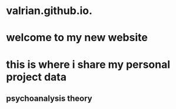 # valrian.github.io.
<h1>welcome to my new website<h1>
<p1>this is where i share my personal project data </p1>
  <h2>psychoanalysis theory</h2>
  <img src=![20241203_224418](https://github.com/user-attachments/assets/4845576f-7c16-4589-8788-3f4635a54966)
 alt="my photo"width="300'>
  
achiebaibe
